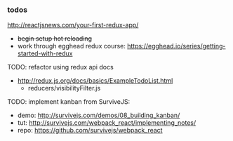 ### todos

http://reactjsnews.com/your-first-redux-app/

- ~~begin setup hot reloading~~
- work through egghead redux course: https://egghead.io/series/getting-started-with-redux


TODO: refactor using redux api docs
- http://redux.js.org/docs/basics/ExampleTodoList.html
  - reducers/visibilityFilter.js

TODO: implement kanban from SurviveJS:
- demo: http://survivejs.com/demos/08_building_kanban/
- tut: http://survivejs.com/webpack_react/implementing_notes/
- repo: https://github.com/survivejs/webpack_react
